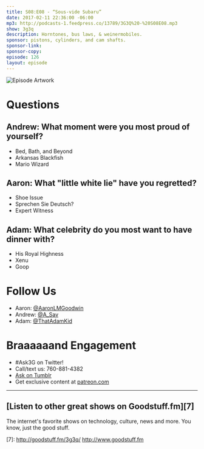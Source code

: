 ```yaml
---
title: S08:E08 - “Sous-vide Subaru”
date: 2017-02-11 22:36:00 -06:00
mp3: http://podcasts-1.feedpress.co/13789/3G3Q%20-%20S08E08.mp3
show: 3g3q
description: Horntones, bus laws, & weinermobiles.
sponsor: pistons, cylinders, and cam shafts.
sponsor-link: 
sponsor-copy: 
episode: 126
layout: episode
---
```


![Episode Artwork][1]

# Questions

## Andrew: What moment were you most proud of yourself?

* Bed, Bath, and Beyond 
* Arkansas Blackfish
* Mario Wizard

## Aaron: What "little white lie" have you regretted?

* Shoe Issue
* Sprechen Sie Deutsch?
* Expert Witness 

## Adam: What celebrity do you most want to have dinner with?

* His Royal Highness
* Xenu
* Goop

# Follow Us

* Aaron: [@AaronLMGoodwin][2]
* Andrew: [@A_Sav][3]
* Adam: [@ThatAdamKid][4]

# Braaaaaand Engagement

* #Ask3G on Twitter!
* Call/text us: 760-881-4382
* [Ask on Tumblr][5]
* Get exclusive content at [patreon.com][6]

***

##  [Listen to other great shows on Goodstuff.fm][7]

The internet's favorite shows on technology, culture, news and more. You know, just the good stuff.

[1]: http://l.gdwn.co/BGVe.JPG
[2]: http://twitter.com/aaronlmgoodwin
[3]: http://twitter.com/a_sav
[4]: http://twitter.com/thatadamkid
[5]: http://3g3q.co/ask
[6]: http://www.patreon.com/3g3q
[7]: http://goodstuff.fm/3g3q/ http://www.goodstuff.fm